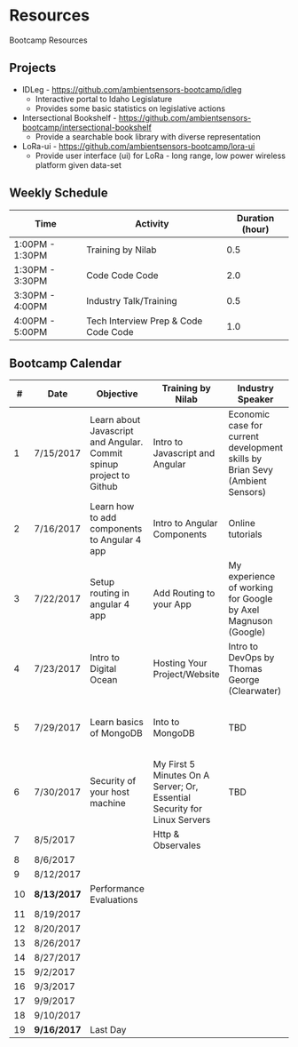 # Resources
Bootcamp Resources

## Projects
* IDLeg - https://github.com/ambientsensors-bootcamp/idleg  
  * Interactive portal to Idaho Legislature  
  * Provides some basic statistics on legislative actions
* Intersectional Bookshelf - https://github.com/ambientsensors-bootcamp/intersectional-bookshelf 
    * Provide a searchable book library with diverse representation
* LoRa-ui - https://github.com/ambientsensors-bootcamp/lora-ui 
    * Provide user interface (ui) for LoRa - long range, low power wireless platform given data-set


## Weekly Schedule 
**Time**| **Activity** | **Duration (hour)**
-----|-----| -----
1:00PM - 1:30PM|Training by Nilab | 0.5
1:30PM - 3:30PM|Code Code Code | 2.0
3:30PM - 4:00PM|Industry Talk/Training | 0.5
4:00PM - 5:00PM|Tech Interview Prep & Code Code Code | 1.0


## Bootcamp Calendar
**#**|**Date**| **Objective** | **Training by Nilab** | **Industry Speaker** | **Interview Prep**
-----|-----|-----|-----|-----|-----
1 | 7/15/2017|Learn about Javascript and Angular. Commit spinup project to Github|Intro to Javascript and Angular |Economic case for current development skills by Brian Sevy (Ambient Sensors)|
2 | 7/16/2017|Learn how to add components to Angular 4 app |Intro to Angular Components |Online tutorials | 
3 | 7/22/2017|Setup routing in angular 4 app |Add Routing to your App |My experience of working for Google by Axel Magnuson (Google)| Character Count 
4 | 7/23/2017|Intro to Digital Ocean |Hosting Your Project/Website | Intro to DevOps by Thomas George (Clearwater) | Find largest number in array
5 | 7/29/2017|Learn basics of MongoDB |Into to MongoDB |TBD | Find top two maximum numbers in array
6 | 7/30/2017|Security of your host machine |My First 5 Minutes On A Server; Or, Essential Security for Linux Servers |TBD | 
7 | 8/5/2017| |Http & Observales | | 
8 | 8/6/2017| | | | 
9 | 8/12/2017| || | 
10 | **8/13/2017**|Performance Evaluations | | | 
11| 8/19/2017| | | |   
12 | 8/20/2017| | | |   
13 | 8/26/2017| | | |   
14 | 8/27/2017| | | |   
15 | 9/2/2017| | | |   
16 | 9/3/2017| | | |   
17 | 9/9/2017| | | |   
18 | 9/10/2017| | | |   
19 | **9/16/2017**|Last Day | | |   



